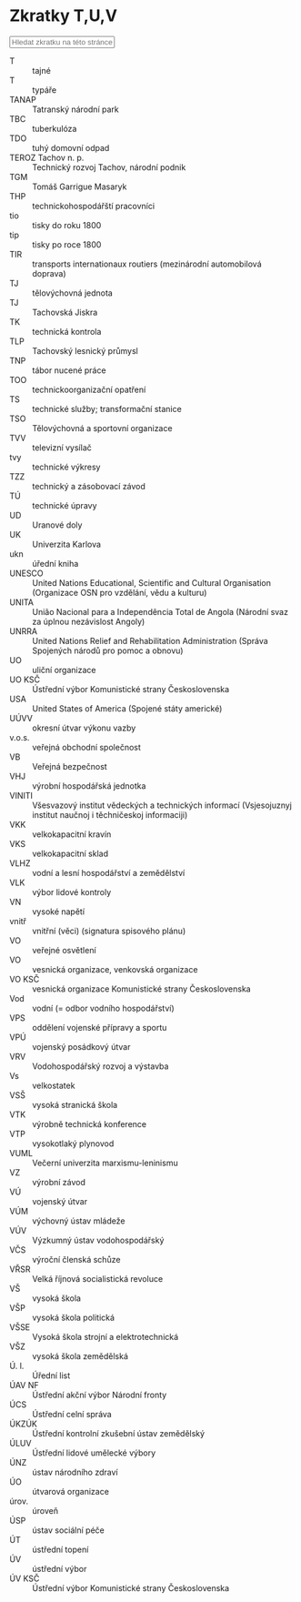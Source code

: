 ﻿# Zkratky T,U,V

<input id="abbrev-filter" placeholder="Hledat zkratku na této stránce…" />

<dl class="abbr-list">
<dt>T</dt>
<dd>tajné</dd>
<dt>T</dt>
<dd>typáře</dd>
<dt>TANAP</dt>
<dd>Tatranský národní park</dd>
<dt>TBC</dt>
<dd>tuberkulóza</dd>
<dt>TDO</dt>
<dd>tuhý domovní odpad</dd>
<dt>TEROZ Tachov n. p.</dt>
<dd>Technický rozvoj Tachov, národní podnik</dd>
<dt>TGM</dt>
<dd>Tomáš Garrigue Masaryk</dd>
<dt>THP</dt>
<dd>technickohospodářští pracovníci</dd>
<dt>tio</dt>
<dd>tisky do roku 1800</dd>
<dt>tip</dt>
<dd>tisky po roce 1800</dd>
<dt>TIR</dt>
<dd>transports internationaux routiers (mezinárodní automobilová doprava)</dd>
<dt>TJ</dt>
<dd>tělovýchovná jednota</dd>
<dt>TJ</dt>
<dd>Tachovská Jiskra</dd>
<dt>TK</dt>
<dd>technická kontrola</dd>
<dt>TLP</dt>
<dd>Tachovský lesnický průmysl</dd>
<dt>TNP</dt>
<dd>tábor nucené práce</dd>
<dt>TOO</dt>
<dd>technickoorganizační opatření</dd>
<dt>TS</dt>
<dd>technické služby; transformační stanice</dd>
<dt>TSO</dt>
<dd>Tělovýchovná a sportovní organizace</dd>
<dt>TVV</dt>
<dd>televizní vysílač</dd>
<dt>tvy</dt>
<dd>technické výkresy</dd>
<dt>TZZ</dt>
<dd>technický a zásobovací závod</dd>
<dt>TÚ</dt>
<dd>technické úpravy</dd>
<dt>UD</dt>
<dd>Uranové doly</dd>
<dt>UK</dt>
<dd>Univerzita Karlova</dd>
<dt>ukn</dt>
<dd>úřední kniha</dd>
<dt>UNESCO</dt>
<dd>United Nations Educational, Scientific and Cultural Organisation (Organizace OSN pro vzdělání, vědu a kulturu)</dd>
<dt>UNITA</dt>
<dd>União Nacional para a Independência Total de Angola (Národní svaz za úplnou nezávislost Angoly)</dd>
<dt>UNRRA</dt>
<dd>United Nations Relief and Rehabilitation Administration (Správa Spojených národů pro pomoc a obnovu)</dd>
<dt>UO</dt>
<dd>uliční organizace</dd>
<dt>UO KSČ</dt>
<dd>Ústřední výbor Komunistické strany Československa</dd>
<dt>USA</dt>
<dd>United States of America (Spojené státy americké)</dd>
<dt>UÚVV</dt>
<dd>okresní útvar výkonu vazby</dd>
<dt>v.o.s.</dt>
<dd>veřejná obchodní společnost</dd>
<dt>VB</dt>
<dd>Veřejná bezpečnost</dd>
<dt>VHJ</dt>
<dd>výrobní hospodářská jednotka</dd>
<dt>VINITI</dt>
<dd>Všesvazový institut vědeckých a technických informací (Vsjesojuznyj institut naučnoj i těchničeskoj informaciji)</dd>
<dt>VKK</dt>
<dd>velkokapacitní kravín</dd>
<dt>VKS</dt>
<dd>velkokapacitní sklad</dd>
<dt>VLHZ</dt>
<dd>vodní a lesní hospodářství a zemědělství</dd>
<dt>VLK</dt>
<dd>výbor lidové kontroly</dd>
<dt>VN</dt>
<dd>vysoké napětí</dd>
<dt>vnitř</dt>
<dd>vnitřní (věci) (signatura spisového plánu)</dd>
<dt>VO</dt>
<dd>veřejné osvětlení</dd>
<dt>VO</dt>
<dd>vesnická organizace, venkovská organizace</dd>
<dt>VO KSČ</dt>
<dd>vesnická organizace Komunistické strany Československa</dd>
<dt>Vod</dt>
<dd>vodní (= odbor vodního hospodářství)</dd>
<dt>VPS</dt>
<dd>oddělení vojenské přípravy a sportu</dd>
<dt>VPÚ</dt>
<dd>vojenský posádkový útvar</dd>
<dt>VRV</dt>
<dd>Vodohospodářský rozvoj a výstavba</dd>
<dt>Vs</dt>
<dd>velkostatek</dd>
<dt>VSŠ</dt>
<dd>vysoká stranická škola</dd>
<dt>VTK</dt>
<dd>výrobně technická konference</dd>
<dt>VTP</dt>
<dd>vysokotlaký plynovod</dd>
<dt>VUML</dt>
<dd>Večerní univerzita marxismu-leninismu</dd>
<dt>VZ</dt>
<dd>výrobní závod</dd>
<dt>VÚ</dt>
<dd>vojenský útvar</dd>
<dt>VÚM</dt>
<dd>výchovný ústav mládeže</dd>
<dt>VÚV</dt>
<dd>Výzkumný ústav vodohospodářský</dd>
<dt>VČS</dt>
<dd>výroční členská schůze</dd>
<dt>VŘSR</dt>
<dd>Velká říjnová socialistická revoluce</dd>
<dt>VŠ</dt>
<dd>vysoká škola</dd>
<dt>VŠP</dt>
<dd>vysoká škola politická</dd>
<dt>VŠSE</dt>
<dd>Vysoká škola strojní a elektrotechnická</dd>
<dt>VŠZ</dt>
<dd>vysoká škola zemědělská</dd>
<dt>Ú. l.</dt>
<dd>Úřední list</dd>
<dt>ÚAV NF</dt>
<dd>Ústřední akční výbor Národní fronty</dd>
<dt>ÚCS</dt>
<dd>Ústřední celní správa</dd>
<dt>ÚKZÚK</dt>
<dd>Ústřední kontrolní zkušební ústav zemědělský</dd>
<dt>ÚLUV</dt>
<dd>Ústřední lidové umělecké výbory</dd>
<dt>ÚNZ</dt>
<dd>ústav národního zdraví</dd>
<dt>ÚO</dt>
<dd>útvarová organizace</dd>
<dt>úrov.</dt>
<dd>úroveň</dd>
<dt>ÚSP</dt>
<dd>ústav sociální péče</dd>
<dt>ÚT</dt>
<dd>ústřední topení</dd>
<dt>ÚV</dt>
<dd>ústřední výbor</dd>
<dt>ÚV KSČ</dt>
<dd>Ústřední výbor Komunistické strany Československa</dd>
</dl>
